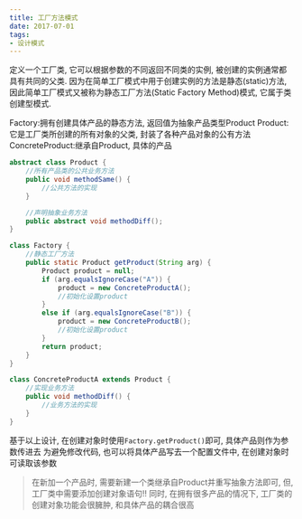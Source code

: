 ```yaml
---
title: 工厂方法模式
date: 2017-07-01
tags:
- 设计模式
---
```



定义一个工厂类, 它可以根据参数的不同返回不同类的实例, 被创建的实例通常都具有共同的父类.
因为在简单工厂模式中用于创建实例的方法是静态(static)方法, 因此简单工厂模式又被称为静态工厂方法(Static Factory Method)模式, 它属于类创建型模式.


Factory:拥有创建具体产品的静态方法, 返回值为抽象产品类型Product
Product:它是工厂类所创建的所有对象的父类, 封装了各种产品对象的公有方法
ConcreteProduct:继承自Product, 具体的产品

```java
abstract class Product {
    //所有产品类的公共业务方法
    public void methodSame() {
        //公共方法的实现
    }

    //声明抽象业务方法
    public abstract void methodDiff();
}
```

```java
class Factory {
    //静态工厂方法
    public static Product getProduct(String arg) {
        Product product = null;
        if (arg.equalsIgnoreCase("A")) {
            product = new ConcreteProductA();
            //初始化设置product
        }
        else if (arg.equalsIgnoreCase("B")) {
            product = new ConcreteProductB();
            //初始化设置product
        }
        return product;
    }
}
```

```java
class ConcreteProductA extends Product {
    //实现业务方法
    public void methodDiff() {
        //业务方法的实现
    }
}
```

基于以上设计, 在创建对象时使用`Factory.getProduct()`即可, 具体产品则作为参数传进去
为避免修改代码, 也可以将具体产品写去一个配置文件中, 在创建对象时可读取该参数

> 在新加一个产品时, 需要新建一个类继承自Product并重写抽象方法即可, 但, 工厂类中需要添加创建对象语句!!
> 同时, 在拥有很多产品的情况下, 工厂类的创建对象功能会很臃肿, 和具体产品的耦合很高

